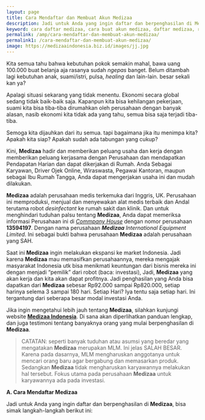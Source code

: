 ```yaml
---
layout: page
title: Cara Mendaftar dan Membuat Akun Medizaa
description: Jadi untuk Anda yang ingin daftar dan berpenghasilan di Medizaa, bisa simak langkah-langkah berikut ini 1. Silahkan menuju ke halaman registrasi (KLIK DISINI) 2. Masukan Nomor HP yang memiliki whatsapp yang aktif.
keyword: cara daftar medizaa, cara buat akun medizaa, daftar medizaa, registrasi medizaa
permalink: /amp/cara-mendaftar-dan-membuat-akun-medizaa/
permalink1: /cara-mendaftar-dan-membuat-akun-medizaa/
image: https://medizaaindonesia.biz.id/images/jj.jpg
---
```

Kita semua tahu bahwa kebutuhan pokok semakin mahal, bawa uang 100.000 buat belanja aja rasanya sudah _ngepas_ banget. Belum ditambah lagi kebutuhan anak, suami/istri, pulsa, _healing_ dan lain-lain. besar sekali kan ya?

Apalagi situasi sekarang yang tidak menentu. Ekonomi secara global sedang tidak baik-baik saja. Kapanpun kita bisa kehilangan pekerjaan, suami kita bisa tiba-tiba dirumahkan oleh perusahaan dengan banyak alasan, nasib ekonomi kita tidak ada yang tahu, semua bisa saja terjadi tiba-tiba.

Semoga kita dijauhkan dari itu semua. tapi bagaimana jika itu menimpa kita? Apakah kita siap? Apakah sudah ada tabungan yang cukup?

Kini, **Medizaa** hadir dan memberikan peluang usaha dan kerja dengan memberikan peluang kerjasama dengan Perusahaan dan mendapatkan Pendapatan Harian dan dapat dikerjakan di Rumah. Anda Sebagai Karyawan, Driver Ojek Online, Wiraswasta, Pegawai Kantoran, maupun sebagai Ibu Rumah Tangga, Anda dapat mengerjakan usaha ini dan mudah dilakukan.

**Medizaa** adalah perusahaan medis terkemuka dari Inggris, UK. Perusahaan ini memproduksi, menjual dan menyewakan alat medis terbaik dan Andal terutama robot _desinfectant_ ke rumah sakit dan klinik. Dan untuk menghindari tuduhan palsu tentang **Medizaa**, Anda dapat memeriksa informasi Perusahaan ini di [_Commpany_ _House_](https://find-and-update.company-information.service.gov.uk/company/13594197) dengan nomor perusahaan **13594197**. Dengan nama perusahaan _**Medizaa** International Equipment Limited_. Ini sebagai bukti bahwa perusahaan **Medizaa** adalah perusahaan yang SAH.

Saat ini **Medizaa** ingin melakukan ekspansi ke market Indonesia. Jadi karena **Medizaa** mau memasifkan perusahaannya, mereka mengajak masyarakat Indonesia utk bisa menikmati keuntungan dari bisnis mereka ini dengan menjadi “pemilik” dari robot (baca: investasi), Jadi, **Medizaa** yang akan kerja dan kita akan dapat profitnya. Jadi penghasilan yang Anda bisa dapatkan dari **Medizaa** sebesar Rp92.000 sampai Rp820.000, setiap harinya selema 3 sampai 180 hari. Setiap Hari? Iya tentu saja setiap hari. Ini tergantung dari seberapa besar modal investasi Anda.

Jika ingin mengetahui lebih jauh tentang **Medizaa**, silahkan kunjungi website [**Medizaa Indonesia**](/). Di sana akan diperlihatkan panduan lengkap, dan juga testimoni tentang banyaknya orang yang mulai berpenghasilan di **Medizaa**.

> CATATAN: seperti banyak tuduhan atau asumsi yang beredar yang mengatakan **Medizaa** merupakan MLM. Ini jelas SALAH BESAR. Karena pada dasarnya, MLM mengharuskan anggotanya untuk mencari orang baru agar bergabung dan memasarkan produk. Sedangkan **Medizaa** tidak mengharuskan karyawannya melakukan hal tersebut. Fokus utama pada perusahaan **Medizaa** untuk karyawannya ada pada investasi.

**A. Cara Mendaftar Medizaa**

Jadi untuk Anda yang ingin daftar dan berpenghasilan di **Medizaa**, bisa simak langkah-langkah berikut ini:
